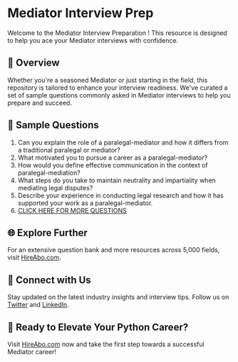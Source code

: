 # Mediator Interview Prep

Welcome to the Mediator Interview Preparation ! This resource is designed to help you ace your Mediator interviews with confidence.

## 🚀 Overview

Whether you're a seasoned Mediator or just starting in the field, this repository is tailored to enhance your interview readiness. We've curated a set of sample questions commonly asked in Mediator interviews to help you prepare and succeed.

## 📝 Sample Questions

1. Can you explain the role of a paralegal-mediator and how it differs from a traditional paralegal or mediator?
2. What motivated you to pursue a career as a paralegal-mediator?
3. How would you define effective communication in the context of paralegal-mediation?
4. What steps do you take to maintain neutrality and impartiality when mediating legal disputes?
5. Describe your experience in conducting legal research and how it has supported your work as a paralegal-mediator.
6. [CLICK HERE FOR MORE QUESTIONS](https://hireabo.com/job/9_2_24/Mediator)

## 🌐 Explore Further

For an extensive question bank and more resources across 5,000 fields, visit [HireAbo.com](https://www.hireabo.com).

## 📱 Connect with Us

Stay updated on the latest industry insights and interview tips. Follow us on [Twitter](https://twitter.com/hireabo) and [LinkedIn](https://www.linkedin.com/in/hire-abo-3609972a8/).

## 🚀 Ready to Elevate Your Python Career?

Visit [HireAbo.com](https://www.hireabo.com) now and take the first step towards a successful Mediator career!